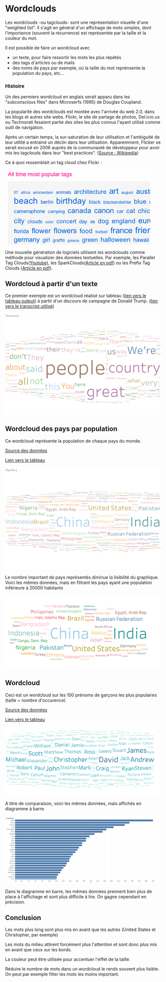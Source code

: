 # Wordclouds

Les wordclouds -ou tagclouds- sont une représentation visuelle d'une "weighted list". Il s'agit en général d'un affichage de mots simples, dont l'importance (souvent la récurrence) est représentée par la taille et la couleur du mot. 

Il est possible de faire un wordcloud avec
 * un texte, pour faire ressortir les mots les plus répétés
 * des tags d'articles ou de mails
 * des noms de pays par exemple, où la taille du mot reprénsente la population du pays, etc...

### Histoire

Un des permiers wordcloud en anglais serait apparu dans les "subconscious files" dans Microserfs (1995) de Douglas Coupland.

La popularité des wordclouds est montée avec l'arrivée du web 2.0, dans les blogs et autres site webs. Flickr, le site de partage de photos, Del.icio.us ou Technorati fesaient partie des sites les plus connus l'ayant utilisé comme outil de navigation.

Après un certain temps, la sur-saturation de leur utilisation et l'ambiguité de leur utilité a entrainé un déclin dans leur utilisation. Apparemment, Flicker se serait excusé en 2006 auprès de la communauté de développeur pour avoir mis les tagclouds dans leur "best practices". ([Source : Wikipedia](https://en.wikipedia.org/wiki/Tag_cloud))

Ce à quoi ressemblait un tag cloud chez Flickr :

![Tag cloud in Flickr](img/flickr.png)

Une nouvelle génération de logiciels utilisent les wordclouds comme méthode pour visualizer des données textuelles. Par exemple, les Parallel Tag Clouds([Youtube](https://www.youtube.com/watch?v=rL3Ga6xBgLw)), les SparkClouds([Article en pdf](https://web.archive.org/web/20130928054952/http://research.microsoft.com/en-us/um/people/nath/docs/sparkclouds_infovis2010.pdf)) ou les Prefix Tag Clouds.([Article en pdf](http://www.vis.uni-stuttgart.de/uploads/tx_vispublications/PrefixTagClouds-IV2013.pdf)).

## Wordcloud à partir d'un texte

Ce premier exemple est un wordcloud réalisé sur tableau ([lien vers le tableau output](https://public.tableau.com/profile/roland7442#!/vizhome/TrumpCampainSpeechWordcloud/Feuille1?publish=yes)) à partir d'un discours de campagne de Donald Trump. ([lien vers le transcript utilisé](http://www.palmbeachpost.com/news/national/read-full-transcript-trump-rally-speech-florida/DeDCpoNEKLQmWcIKndWB0M/))

![Wordcloud](img/trump.png)

## Wordcloud des pays par population

Ce wordcloud représente la population de chaque pays du monde.

[Source des données](https://data.worldbank.org/data-catalog/Population-ranking-table)

[Lien vers le tableau](https://public.tableau.com/profile/roland7442#!/vizhome/CountriesWordcloud/Feuille1?publish=yes)

![Wordcloud](img/countries.png)

Le nombre important de pays représentés diminue la lisibilité du graphique. Voici les mêmes données, mais en filtrant les pays ayant une population inférieure à 20000 habitants

![Wordcloud](img/countries-small.png)

## Wordcloud 

Ceci est un wordcloud sur les 100 prénoms de garçons les plus populaires (taille = nombre d'occurence)

[Source des données](https://www.nrscotland.gov.uk/statistics-and-data/statistics/statistics-by-theme/vital-events/names/babies-first-names/babies-first-names-summary-records-comma-separated-value-csv-format)

[Lien vers le tableau](https://public.tableau.com/profile/roland7442#!/vizhome/MostpopularBoysNames/Feuille1)

![Wordcloud](img/names.png)

A titre de comparaison, voici les mêmes données, mais affichés en diagramme à barre.

![Bars](img/names-bar.png)

Dans le diagramme en barre, les mêmes données prennent bien plus de place à l'affichage et sont plus difficile à lire. On gagne cependant en précision.

## Conclusion

Les mots plus long sont plus mis en avant que les autres (United States et Christopher, par exemple)

Les mots du milieu attirent forcément plus l'attention et sont donc plus mis en avant que ceux sur les bords.

La couleur peut être utilisée pour accentuer l'effet de la taille.

Réduire le nombre de mots dans un wordcloud le rends souvent plus lisible. On peut par exemple filter les mots les moins important.